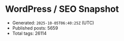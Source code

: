 # WordPress / SEO Snapshot

- Generated: `2025-10-05T06:40:25Z` (UTC)
- Published posts: 5659
- Total tags: 26114
